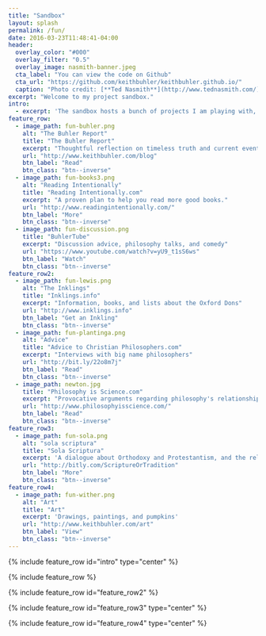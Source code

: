 ```yaml
---
title: "Sandbox"
layout: splash
permalink: /fun/
date: 2016-03-23T11:48:41-04:00
header:
  overlay_color: "#000"
  overlay_filter: "0.5"
  overlay_image: nasmith-banner.jpeg
  cta_label: "You can view the code on Github"
  cta_url: "https://github.com/keithbuhler/keithbuhler.github.io/"
  caption: "Photo credit: [**Ted Nasmith**](http://www.tednasmith.com/)"
excerpt: "Welcome to my project sandbox."
intro: 
  - excerpt: 'The sandbox hosts a bunch of projects I am playing with, from sketch to complete. Thanks for visiting. Browse, follow, and leave a comment.'
feature_row:
  - image_path: fun-buhler.png
    alt: "The Buhler Report"
    title: "The Buhler Report"
    excerpt: "Thoughtful reflection on timeless truth and current events."
    url: "http://www.keithbuhler.com/blog"
    btn_label: "Read"
    btn_class: "btn--inverse"
  - image_path: fun-books3.png
    alt: "Reading Intentionally"
    title: "Reading Intentionally.com"
    excerpt: "A proven plan to help you read more good books."
    url: "http://www.readingintentionally.com/"
    btn_label: "More"
    btn_class: "btn--inverse"
  - image_path: fun-discussion.png
    title: "BuhlerTube"
    excerpt: "Discussion advice, philosophy talks, and comedy"
    url: "https://www.youtube.com/watch?v=yU9_t1sS6ws"
    btn_label: "Watch"
    btn_class: "btn--inverse"
feature_row2:
  - image_path: fun-lewis.png
    alt: "The Inklings"
    title: "Inklings.info"
    excerpt: "Information, books, and lists about the Oxford Dons"
    url: "http://www.inklings.info"
    btn_label: "Get an Inkling"
    btn_class: "btn--inverse"
  - image_path: fun-plantinga.png
    alt: "Advice"
    title: "Advice to Christian Philosophers.com"
    excerpt: "Interviews with big name philosophers"
    url: "http://bit.ly/22o8m7j"
    btn_label: "Read"
    btn_class: "btn--inverse"
  - image_path: newton.jpg
    title: "Philosophy is Science.com"
    excerpt: "Provocative arguments regarding philosophy's relationship to other natural and formal sciences"
    url: "http://www.philosophyisscience.com/"
    btn_label: "Read"
    btn_class: "btn--inverse"
feature_row3:
  - image_path: fun-sola.png
    alt: "sola scriptura"
    title: "Sola Scriptura"
    excerpt: 'A dialogue about Orthodoxy and Protestantism, and the relation between Scripture, tradition, and reason.'
    url: "http://bitly.com/ScriptureOrTradition"
    btn_label: "More"
    btn_class: "btn--inverse"
feature_row4:
  - image_path: fun-wither.png
    alt: "Art"
    title: "Art"
    excerpt: 'Drawings, paintings, and pumpkins'
    url: "http://www.keithbuhler.com/art"
    btn_label: "View"
    btn_class: "btn--inverse"
---
```


{% include feature_row id="intro" type="center" %}

{% include feature_row %}

{% include feature_row id="feature_row2"  %}

{% include feature_row id="feature_row3" type="center" %}

{% include feature_row id="feature_row4" type="center" %}